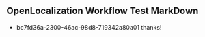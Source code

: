 ## OpenLocalization Workflow Test MarkDown
* bc7fd36a-2300-46ac-98d8-719342a80a01 thanks!

<!--HONumber=Aug16_HO1-->


